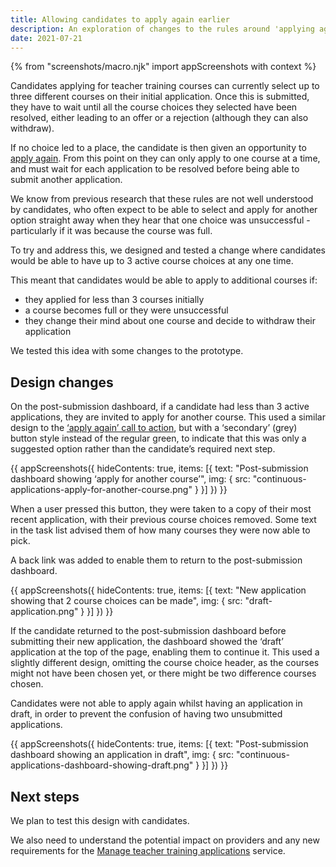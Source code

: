 ```yaml
---
title: Allowing candidates to apply again earlier
description: An exploration of changes to the rules around 'applying again'
date: 2021-07-21
---
```


{% from "screenshots/macro.njk" import appScreenshots with context %}

Candidates applying for teacher training courses can currently select up to three different courses on their initial application. Once this is submitted, they have to wait until all the course choices they selected have been resolved, either leading to an offer or a rejection (although they can also withdraw).

If no choice led to a place, the candidate is then given an opportunity to [apply again](/apply-for-teacher-training/apply-again-changes/). From this point on they can only apply to one course at a time, and must wait for each application to be resolved before being able to submit another application.

We know from previous research that these rules are not well understood by candidates, who often expect to be able to select and apply for another option straight away when they hear that one choice was unsuccessful - particularly if it was because the course was full.

To try and address this, we designed and tested a change where candidates would be able to have up to 3 active course choices at any one time.

This meant that candidates would be able to apply to additional courses if:

* they applied for less than 3 courses initially
* a course becomes full or they were unsuccessful
* they change their mind about one course and decide to withdraw their application

We tested this idea with some changes to the prototype.

## Design changes

On the post-submission dashboard, if a candidate had less than 3 active applications, they are invited to apply for another course. This used a similar design to the [‘apply again’ call to action](/apply-for-teacher-training/dashboard-changes/#being-unsuccessful-and-getting-feedback-from-providers), but with a ‘secondary’ (grey) button style instead of the regular green, to indicate that this was only a suggested option rather than the candidate’s required next step.

{{ appScreenshots({
  hideContents: true,
  items: [{
    text: "Post-submission dashboard showing ‘apply for another course’",
    img: {
      src: "continuous-applications-apply-for-another-course.png"
    }
  }]
}) }}

When a user pressed this button, they were taken to a copy of their most recent application, with their previous course choices removed. Some text in the task list advised them of how many courses they were now able to pick.

A back link was added to enable them to return to the post-submission dashboard.

{{ appScreenshots({
  hideContents: true,
  items: [{
    text: "New application showing that 2 course choices can be made",
    img: {
      src: "draft-application.png"
    }
  }]
}) }}

If the candidate returned to the post-submission dashboard before submitting their new application, the dashboard showed the ‘draft’ application at the top of the page, enabling them to continue it. This used a slightly different design, omitting the course choice header, as the courses might not have been chosen yet, or there might be two difference courses chosen.

Candidates were not able to apply again whilst having an application in draft, in order to prevent the confusion of having two unsubmitted applications.

{{ appScreenshots({
  hideContents: true,
  items: [{
    text: "Post-submission dashboard showing an application in draft",
    img: {
      src: "continuous-applications-dashboard-showing-draft.png"
    }
  }]
}) }}


## Next steps

We plan to test this design with candidates.

We also need to understand the potential impact on providers and any new requirements for the [Manage teacher training applications](/manage-teacher-training-applications/) service.

